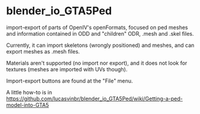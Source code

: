 # blender_io_GTA5Ped
import-export of parts of OpenIV's openFormats, focused on ped meshes and information contained in ODD and "children" ODR, .mesh and .skel files.

Currently, it can import skeletons (wrongly positioned) and meshes, and can export meshes as .mesh files.

Materials aren't supported (no import nor export), and it does not look for textures (meshes are imported with UVs though).

Import-export buttons are found at the "File" menu.

A little how-to is in https://github.com/lucasvinbr/blender_io_GTA5Ped/wiki/Getting-a-ped-model-into-GTA5
